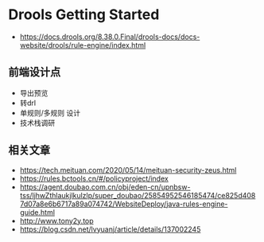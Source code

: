 # Drools Getting Started

* https://docs.drools.org/8.38.0.Final/drools-docs/docs-website/drools/rule-engine/index.html

## 前端设计点

* 导出预览
* 转drl
* 单规则/多规则 设计
* 技术栈调研

## 相关文章

* https://tech.meituan.com/2020/05/14/meituan-security-zeus.html
* https://rules.bctools.cn/#/policyproject/index
* https://agent.doubao.com.cn/obj/eden-cn/upnbsw-tss/ljhwZthlaukjlkulzlp/super_doubao/25854952546185474/ce825d4087d07a8e6b6717a89a074742/WebsiteDeploy/java-rules-engine-guide.html
* http://www.tony2y.top
* https://blog.csdn.net/lvyuanj/article/details/137002245